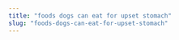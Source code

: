 ```yaml
---
title: "foods dogs can eat for upset stomach"
slug: "foods-dogs-can-eat-for-upset-stomach"
---
```


